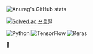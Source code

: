 ![Anurag's GitHub stats](https://github-readme-stats.vercel.app/api?username=keemgdeok&show_icons=true&theme=dark)

[![Solved.ac 프로필](http://mazassumnida.wtf/api/mini/generate_badge?boj=keemgdeok)](https://solved.ac/keemgdeok/)

![Python](https://img.shields.io/badge/Python-3776AB.svg?&style=flat&logo=Python&logoColor=white)
![TensorFlow](https://img.shields.io/badge/TensorFlow-FF6F00.svg?&style=flat&logo=TensorFlow&logoColor=white)
![Keras](https://img.shields.io/badge/Keras-D00000.svg?&style=flat&logo=Keras&logoColor=white)

🌱


<!--
**keemgdeok/keemgdeok** is a ✨ _special_ ✨ repository because its `README.md` (this file) appears on your GitHub profile.
** [![Solved.ac Profile](http://mazassumnida.wtf/api/v2/generate_badge?boj=keemgdeok)](https://solved.ac/keemgdeok/)
Here are some ideas to get you started:
![Anurag's GitHub stats](https://github-readme-stats.vercel.app/api?username=사용자ID&show_icons=true&theme=radical)
- 🔭 I’m currently working on ...
- 🌱 I’m currently learning ...
- 👯 I’m looking to collaborate on ...
- 🤔 I’m looking for help with ...
- 💬 Ask me about ...
- 📫 How to reach me: ...
- 😄 Pronouns: ...
- ⚡ Fun fact: ...
-->
